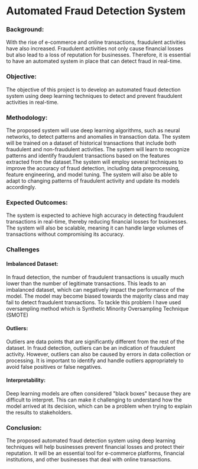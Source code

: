 # Automated Fraud Detection System 

### Background: 
With the rise of e-commerce and online transactions, fraudulent activities have also increased. Fraudulent activities not only cause financial losses but also lead to a loss of reputation for businesses. Therefore, it is essential to have an automated system in place that can detect fraud in real-time.

### Objective: 
The objective of this project is to develop an automated fraud detection system using deep learning techniques to detect and prevent fraudulent activities in real-time.

### Methodology: 
The proposed system will use deep learning algorithms, such as neural networks, to detect patterns and anomalies in transaction data. The system will be trained on a dataset of historical transactions that include both fraudulent and non-fraudulent activities. The system will learn to recognize patterns and identify fraudulent transactions based on the features extracted from the dataset.The system will employ several techniques to improve the accuracy of fraud detection, including data preprocessing, feature engineering, and model tuning. The system will also be able to adapt to changing patterns of fraudulent activity and update its models accordingly.

### Expected Outcomes: 
The system is expected to achieve high accuracy in detecting fraudulent transactions in real-time, thereby reducing financial losses for businesses. The system will also be scalable, meaning it can handle large volumes of transactions without compromising its accuracy.

### Challenges
#### Imbalanced Dataset: 
In fraud detection, the number of fraudulent transactions is usually much lower than the number of legitimate transactions. This leads to an imbalanced dataset, which can negatively impact the performance of the model. The model may become biased towards the majority class and may fail to detect fraudulent transactions.
To tackle this problem I have used oversampling method which is Synthetic Minority Oversampling Technique (SMOTE)

#### Outliers: 
Outliers are data points that are significantly different from the rest of the dataset. In fraud detection, outliers can be an indication of fraudulent activity. However, outliers can also be caused by errors in data collection or processing. It is important to identify and handle outliers appropriately to avoid false positives or false negatives.

#### Interpretability: 
Deep learning models are often considered "black boxes" because they are difficult to interpret. This can make it challenging to understand how the model arrived at its decision, which can be a problem when trying to explain the results to stakeholders.

### Conclusion: 
The proposed automated fraud detection system using deep learning techniques will help businesses prevent financial losses and protect their reputation. It will be an essential tool for e-commerce platforms, financial institutions, and other businesses that deal with online transactions.

